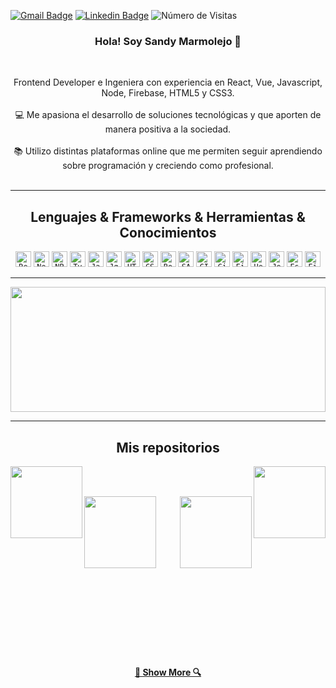 [![Gmail Badge](https://img.shields.io/badge/-Gmail-c14438?style=flat&logo=Gmail&logoColor=white)](mailto:sandymarmolejoc@gmail.com "Contáctame por Email")
[![Linkedin Badge](https://img.shields.io/badge/-Linkedin-blue?style=flat&logo=Linkedin&logoColor=white)](https://www.linkedin.com/in/sandy-marmolejo "Contáctame por Linkedin")
![Número de Visitas](https://views.whatilearened.today/views/github/sandymarmolejo/sandymarmolejo.svg?cache=remove)

<h3 align="center">Hola! Soy Sandy Marmolejo 👋</h3>
<br>
<p align="center">
Frontend Developer e Ingeniera con experiencia en React, Vue, Javascript, Node, Firebase, HTML5 y CSS3.
  <br>
   <br>
  💻 Me apasiona el desarrollo de soluciones tecnológicas y que aporten de manera positiva a la sociedad. 
  <br>
   <br>
  📚 Utilizo distintas plataformas online que me permiten seguir aprendiendo sobre programación y creciendo como profesional. 
  <br>
     <br>
</p>
<hr>

<h2 align="center">Lenguajes & Frameworks & Herramientas & Conocimientos</h2>

<p align="center">
  <code><img title="React" height="25" src="https://img.shields.io/badge/-React-blue?style=flat-square&logo=react"></code>
  <code><img title="Node" height="25" src="https://img.shields.io/badge/-Nodejs-black?style=flat-square&logo=Node.js"></code>
 <code><img title="NPM" height="25" src="https://img.shields.io/badge/-npm-black?style=flat-square&logo=npm"></code>
 <code><img title="Typescript" height="25" src="https://img.shields.io/badge/-TypeScript-007ACC?style=flat-square&logo=typescript"></code>
 <code><img title="Javascript" height="25" src="https://img.shields.io/badge/-JavaScript-black?style=flat-square&logo=javascript"></code>
 <code><img title="Jquery" height="25" src="https://img.shields.io/badge/-jquery-green?style=flat-square&logo=jquery"></code>
  <code><img title="HTML5" height="25" src="https://img.shields.io/badge/-HTML5-E34F26?style=flat-square&logo=html5&logoColor=white"></code>
  <code><img title="CSS3" height="25" src="https://img.shields.io/badge/-CSS3-1572B6?style=flat-square&logo=css3"></code>
 <code><img title="Bootstrap" height="25" src="https://img.shields.io/badge/-Bootstrap-563D7C?style=flat-square&logo=bootstrap"></code>
  <code><img title="SASS" height="25" src="https://img.shields.io/badge/-sass-black?style=flat-square&logo=sass"></code>
  <code><img title="GIT" height="25" src="https://img.shields.io/badge/-git-black?style=flat-square&logo=git"></code>
 <code><img title="Github" height="25" src="https://img.shields.io/badge/-github-black?style=flat-square&logo=github"></code>
<code><img title="Firebase" height="25" src="https://img.shields.io/badge/-firebase-black?style=flat-square&logo=firebase"></code>
<code><img title="Heroku" height="25" src="https://img.shields.io/badge/-Heroku-430098?style=flat-square&logo=heroku"></code>
<code><img title="Jest" height="25" src="https://img.shields.io/badge/-jest-red?style=flat-square&logo=jest"></code>
<code><img title="Eslint" height="25" src="https://img.shields.io/badge/-eslint-blue?style=flat-square&logo=eslint"></code>
<code><img title="Figma" height="25" src="https://img.shields.io/badge/-figma-yellow?style=flat-square&logo=figma"></code>

</p>
<hr>

<a href="https://github.com/sandymarmolejo" title="Ir al código"><img width="100%" height="200" src="https://github-readme-stats.vercel.app/api?username=sandymarmolejo&show_icons=true&theme=ayu-mirage"></a>

<hr>

<h2 align="center">Mis repositorios</h2>

<p width="100%" align="center">
  <a align="left" href="https://github.com/sandymarmolejo/LIM012-fe-burger-queen" title="Burger Queen"><img align="left" height="115"  src="https://github-readme-stats.vercel.app/api/pin/?username=sandymarmolejo&repo=LIM012-fe-burger-queen&theme=ayu-mirage"></a>
  <a align="right" href="https://github.com/sandymarmolejo/LIM012-data-lovers" title="Data Lovers"><img align="right" height="115" src="https://github-readme-stats.vercel.app/api/pin/?username=sandymarmolejo&repo=LIM012-data-lovers&theme=ayu-mirage"></a>
</p>
<br><br>
<p width="100%" align="center">
  <a align="left" href="https://github.com/sandymarmolejo/LIM012-fe-md-links" title="Md Links"><img align="left" height="115"  src="https://github-readme-stats.vercel.app/api/pin/?username=sandymarmolejo&repo=LIM012-fe-md-links&theme=ayu-mirage"></a>
  <a align="right" href="https://github.com/SandyMarmolejo/LIM012-card-validation" title="Card Validation"><img align="right" height="115" src="https://github-readme-stats.vercel.app/api/pin/?username=sandymarmolejo&repo=LIM012-card-validation&theme=ayu-mirage"></a>
</p>
<br><br>

<br><br><br><br><br><br><br><br><br><br><br><br>

<h4 align="center"><a href=https://github.com/sandymarmolejo?tab=repositories" title="Show Repositories">🔎 Show More 🔍</a></h4>

